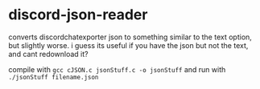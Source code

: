 # discord-json-reader
converts discordchatexporter json to something similar to the text option, but slightly worse.
i guess its useful if you have the json but not the text, and cant redownload it?

compile with `gcc cJSON.c jsonStuff.c -o jsonStuff` and run with `./jsonStuff filename.json`

